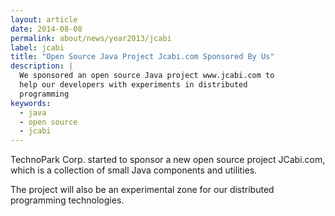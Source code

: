 ```yaml
---
layout: article
date: 2014-08-08
permalink: about/news/year2013/jcabi
label: jcabi
title: "Open Source Java Project Jcabi.com Sponsored By Us"
description: |
  We sponsored an open source Java project www.jcabi.com to
  help our developers with experiments in distributed
  programming
keywords:
  - java
  - open source
  - jcabi
---
```


TechnoPark Corp. started to sponsor a new open source project JCabi.com, which is a collection of 
small Java components and utilities.

The project will also be an experimental zone for our distributed programming technologies.

